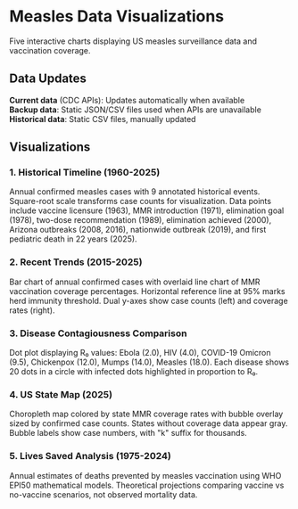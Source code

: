 # Measles Data Visualizations

Five interactive charts displaying US measles surveillance data and vaccination coverage.

## Data Updates

**Current data** (CDC APIs): Updates automatically when available  
**Backup data**: Static JSON/CSV files used when APIs are unavailable  
**Historical data**: Static CSV files, manually updated

## Visualizations

### 1. Historical Timeline (1960-2025)
Annual confirmed measles cases with 9 annotated historical events. Square-root scale transforms case counts for visualization. Data points include vaccine licensure (1963), MMR introduction (1971), elimination goal (1978), two-dose recommendation (1989), elimination achieved (2000), Arizona outbreaks (2008, 2016), nationwide outbreak (2019), and first pediatric death in 22 years (2025).

### 2. Recent Trends (2015-2025) 
Bar chart of annual confirmed cases with overlaid line chart of MMR vaccination coverage percentages. Horizontal reference line at 95% marks herd immunity threshold. Dual y-axes show case counts (left) and coverage rates (right).

### 3. Disease Contagiousness Comparison
Dot plot displaying R₀ values: Ebola (2.0), HIV (4.0), COVID-19 Omicron (9.5), Chickenpox (12.0), Mumps (14.0), Measles (18.0). Each disease shows 20 dots in a circle with infected dots highlighted in proportion to R₀.

### 4. US State Map (2025)
Choropleth map colored by state MMR coverage rates with bubble overlay sized by confirmed case counts. States without coverage data appear gray. Bubble labels show case numbers, with "k" suffix for thousands.

### 5. Lives Saved Analysis (1975-2024)
Annual estimates of deaths prevented by measles vaccination using WHO EPI50 mathematical models. Theoretical projections comparing vaccine vs no-vaccine scenarios, not observed mortality data.

